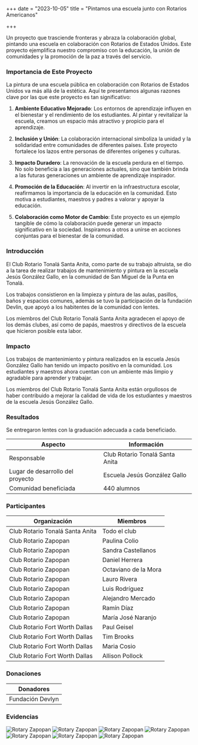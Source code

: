 +++
date = "2023-10-05"
title = "Pintamos una escuela junto con Rotarios Americanos"

+++

Un proyecto que trasciende fronteras y abraza la colaboración global, pintando una escuela en colaboración con Rotarios de Estados Unidos. Este proyecto ejemplifica nuestro compromiso con la educación, la unión de comunidades y la promoción de la paz a través del servicio.

<!--more-->

### Importancia de Este Proyecto

La pintura de una escuela pública en colaboración con Rotarios de Estados Unidos va más allá de la estética. Aquí te presentamos algunas razones clave por las que este proyecto es tan significativo:

1. **Ambiente Educativo Mejorado**: Los entornos de aprendizaje influyen en el bienestar y el rendimiento de los estudiantes. Al pintar y revitalizar la escuela, creamos un espacio más atractivo y propicio para el aprendizaje.

2. **Inclusión y Unión**: La colaboración internacional simboliza la unidad y la solidaridad entre comunidades de diferentes países. Este proyecto fortalece los lazos entre personas de diferentes orígenes y culturas.

3. **Impacto Duradero**: La renovación de la escuela perdura en el tiempo. No solo beneficia a las generaciones actuales, sino que también brinda a las futuras generaciones un ambiente de aprendizaje inspirador.

4. **Promoción de la Educación**: Al invertir en la infraestructura escolar, reafirmamos la importancia de la educación en la comunidad. Esto motiva a estudiantes, maestros y padres a valorar y apoyar la educación.

5. **Colaboración como Motor de Cambio**: Este proyecto es un ejemplo tangible de cómo la colaboración puede generar un impacto significativo en la sociedad. Inspiramos a otros a unirse en acciones conjuntas para el bienestar de la comunidad.

### Introducción

El Club Rotario Tonalá Santa Anita, como parte de su trabajo altruista, se dio a la tarea de realizar trabajos de mantenimiento y pintura en la escuela Jesús González Gallo, en la comunidad de San Miguel de la Punta en Tonalá.

Los trabajos consistieron en la limpieza y pintura de las aulas, pasillos, baños y espacios comunes, además se tuvo la participación de la fundación Devlin, que apoyó a los habitentes de la comunidad con lentes.

Los miembros del Club Rotario Tonalá Santa Anita agradecen el apoyo de los demás clubes, así como de papás, maestros y directivos de la escuela que hicieron posible esta labor.

### Impacto

Los trabajos de mantenimiento y pintura realizados en la escuela Jesús González Gallo han tenido un impacto positivo en la comunidad. Los estudiantes y maestros ahora cuentan con un ambiente más limpio y agradable para aprender y trabajar.

Los miembros del Club Rotario Tonalá Santa Anita están orgullosos de haber contribuido a mejorar la calidad de vida de los estudiantes y maestros de la escuela Jesús González Gallo.

### Resultados

Se entregaron lentes con la graduación adecuada a cada beneficiado.

| Aspecto | Información |
| ---------------------- | ---------------- |
| Responsable | Club Rotario Tonalá Santa Anita |
| Lugar de desarrollo del proyecto | Escuela Jesús González Gallo |
| Comunidad beneficiada | 440 alumnos |

### Participantes

| Organización |  Miembros |
| --- | --- |
| Club Rotario Tonalá Santa Anita | Todo el club |
| Club Rotario Zapopan | Paulina Colio |
| Club Rotario Zapopan | Sandra Castellanos |
| Club Rotario Zapopan | Daniel Herrera |
| Club Rotario Zapopan | Octaviano de la Mora |
| Club Rotario Zapopan | Lauro Rivera |
| Club Rotario Zapopan | Luis Rodríguez |
| Club Rotario Zapopan | Alejandro Mercado |
| Club Rotario Zapopan | Ramín Díaz |
| Club Rotario Zapopan | María José Naranjo |
| Club Rotario Fort Worth Dallas | Paul Geisel |
| Club Rotario Fort Worth Dallas | Tim Brooks |
| Club Rotario Fort Worth Dallas | Maria Cosio |
| Club Rotario Fort Worth Dallas | Allison Pollock |

### Donaciones

| Donadores |
| --- |
| Fundación Devlyn |

### Evidencias

![Rotary Zapopan](/images/proyectos/visita-americanos-2023-1/1.jpg)
![Rotary Zapopan](/images/proyectos/visita-americanos-2023-1/2.jpg)
![Rotary Zapopan](/images/proyectos/visita-americanos-2023-1/3.jpg)
![Rotary Zapopan](/images/proyectos/visita-americanos-2023-1/4.jpg)
![Rotary Zapopan](/images/proyectos/visita-americanos-2023-1/5.jpg)
![Rotary Zapopan](/images/proyectos/visita-americanos-2023-1/6.jpg)
![Rotary Zapopan](/images/proyectos/visita-americanos-2023-1/7.jpg)
